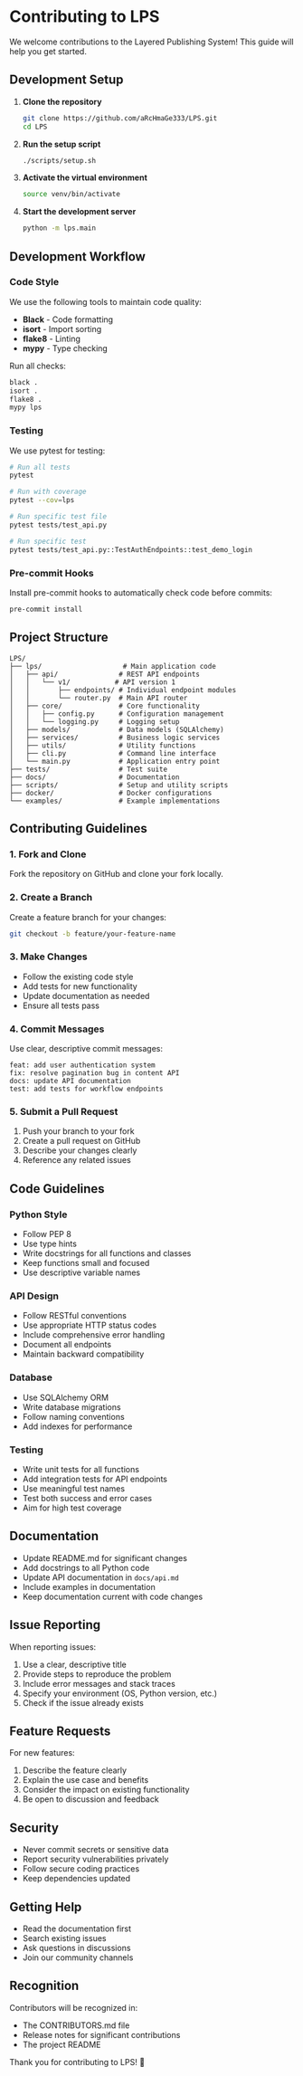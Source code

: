 # Contributing to LPS

We welcome contributions to the Layered Publishing System! This guide will help you get started.

## Development Setup

1. **Clone the repository**
   ```bash
   git clone https://github.com/aRcHmaGe333/LPS.git
   cd LPS
   ```

2. **Run the setup script**
   ```bash
   ./scripts/setup.sh
   ```

3. **Activate the virtual environment**
   ```bash
   source venv/bin/activate
   ```

4. **Start the development server**
   ```bash
   python -m lps.main
   ```

## Development Workflow

### Code Style

We use the following tools to maintain code quality:

- **Black** - Code formatting
- **isort** - Import sorting  
- **flake8** - Linting
- **mypy** - Type checking

Run all checks:
```bash
black .
isort .
flake8 .
mypy lps
```

### Testing

We use pytest for testing:

```bash
# Run all tests
pytest

# Run with coverage
pytest --cov=lps

# Run specific test file
pytest tests/test_api.py

# Run specific test
pytest tests/test_api.py::TestAuthEndpoints::test_demo_login
```

### Pre-commit Hooks

Install pre-commit hooks to automatically check code before commits:

```bash
pre-commit install
```

## Project Structure

```
LPS/
├── lps/                    # Main application code
│   ├── api/               # REST API endpoints
│   │   └── v1/           # API version 1
│   │       ├── endpoints/ # Individual endpoint modules
│   │       └── router.py  # Main API router
│   ├── core/              # Core functionality
│   │   ├── config.py      # Configuration management
│   │   └── logging.py     # Logging setup
│   ├── models/            # Data models (SQLAlchemy)
│   ├── services/          # Business logic services
│   ├── utils/             # Utility functions
│   ├── cli.py             # Command line interface
│   └── main.py            # Application entry point
├── tests/                 # Test suite
├── docs/                  # Documentation
├── scripts/               # Setup and utility scripts
├── docker/                # Docker configurations
└── examples/              # Example implementations
```

## Contributing Guidelines

### 1. Fork and Clone

Fork the repository on GitHub and clone your fork locally.

### 2. Create a Branch

Create a feature branch for your changes:
```bash
git checkout -b feature/your-feature-name
```

### 3. Make Changes

- Follow the existing code style
- Add tests for new functionality
- Update documentation as needed
- Ensure all tests pass

### 4. Commit Messages

Use clear, descriptive commit messages:
```
feat: add user authentication system
fix: resolve pagination bug in content API
docs: update API documentation
test: add tests for workflow endpoints
```

### 5. Submit a Pull Request

1. Push your branch to your fork
2. Create a pull request on GitHub
3. Describe your changes clearly
4. Reference any related issues

## Code Guidelines

### Python Style

- Follow PEP 8
- Use type hints
- Write docstrings for all functions and classes
- Keep functions small and focused
- Use descriptive variable names

### API Design

- Follow RESTful conventions
- Use appropriate HTTP status codes
- Include comprehensive error handling
- Document all endpoints
- Maintain backward compatibility

### Database

- Use SQLAlchemy ORM
- Write database migrations
- Follow naming conventions
- Add indexes for performance

### Testing

- Write unit tests for all functions
- Add integration tests for API endpoints
- Use meaningful test names
- Test both success and error cases
- Aim for high test coverage

## Documentation

- Update README.md for significant changes
- Add docstrings to all Python code
- Update API documentation in `docs/api.md`
- Include examples in documentation
- Keep documentation current with code changes

## Issue Reporting

When reporting issues:

1. Use a clear, descriptive title
2. Provide steps to reproduce the problem
3. Include error messages and stack traces
4. Specify your environment (OS, Python version, etc.)
5. Check if the issue already exists

## Feature Requests

For new features:

1. Describe the feature clearly
2. Explain the use case and benefits
3. Consider the impact on existing functionality
4. Be open to discussion and feedback

## Security

- Never commit secrets or sensitive data
- Report security vulnerabilities privately
- Follow secure coding practices
- Keep dependencies updated

## Getting Help

- Read the documentation first
- Search existing issues
- Ask questions in discussions
- Join our community channels

## Recognition

Contributors will be recognized in:

- The CONTRIBUTORS.md file
- Release notes for significant contributions
- The project README

Thank you for contributing to LPS! 🎉